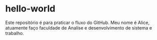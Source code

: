 # hello-world
Este repositório é para praticar o fluxo do GitHub.
Meu nome é Alice, atuamente faço faculdade de Analíse e desenvolvimento de sistema e trabalho.
